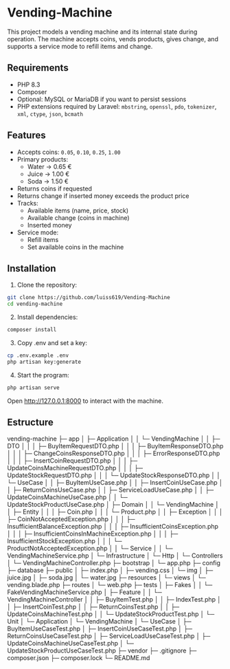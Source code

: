 # Vending-Machine

This project models a vending machine and its internal state during operation. The machine accepts coins, vends products, gives change, and supports a service mode to refill items and change.

## Requirements

- PHP 8.3
- Composer
- Optional: MySQL or MariaDB if you want to persist sessions
- PHP extensions required by Laravel: `mbstring`, `openssl`, `pdo`, `tokenizer`, `xml`, `ctype`, `json`, `bcmath`

## Features

- Accepts coins: `0.05`, `0.10`, `0.25`, `1.00`
- Primary products:
  - Water → 0.65 €
  - Juice → 1.00 €
  - Soda → 1.50 €
- Returns coins if requested
- Returns change if inserted money exceeds the product price
- Tracks:
  - Available items (name, price, stock)
  - Available change (coins in machine)
  - Inserted money
- Service mode:
  - Refill items
  - Set available coins in the machine

## Installation

1. Clone the repository:

```bash
git clone https://github.com/luiss619/Vending-Machine
cd vending-machine
```

2. Install dependencies:

```bash
composer install
```

3. Copy .env and set a key:

```bash
cp .env.example .env
php artisan key:generate
```

4. Start the program:

```bash
php artisan serve
```

Open http://127.0.0.1:8000 to interact with the machine.

## Estructure

vending-machine
├─ app
│  ├─ Application
│  │  └─ VendingMachine
│  │     ├─ DTO
│  │     │  ├─ BuyItemRequestDTO.php
│  │     │  ├─ BuyItemResponseDTO.php
│  │     │  ├─ ChangeCoinsResponseDTO.php
│  │     │  ├─ ErrorResponseDTO.php
│  │     │  ├─ InsertCoinRequestDTO.php
│  │     │  ├─ UpdateCoinsMachineRequestDTO.php
│  │     │  ├─ UpdateStockRequestDTO.php
│  │     │  └─ UpdateStockResponseDTO.php
│  │     └─ UseCase
│  │        ├─ BuyItemUseCase.php
│  │        ├─ InsertCoinUseCase.php
│  │        ├─ ReturnCoinsUseCase.php
│  │        ├─ ServiceLoadUseCase.php
│  │        ├─ UpdateCoinsMachineUseCase.php
│  │        └─ UpdateStockProductUseCase.php
│  ├─ Domain
│  │  └─ VendingMachine
│  │     ├─ Entity
│  │     │  ├─ Coin.php
│  │     │  └─ Product.php
│  │     ├─ Exception
│  │     │  ├─ CoinNotAcceptedException.php
│  │     │  ├─ InsufficientBalanceException.php
│  │     │  ├─ InsufficientCoinsException.php
│  │     │  ├─ InsufficientCoinsInMachineException.php
│  │     │  ├─ InsufficientStockException.php
│  │     │  └─ ProductNotAcceptedException.php
│  │     └─ Service
│  │        └─ VendingMachineService.php
│  └─ Infrastructure
│     └─ Http
│        └─ Controllers
│           └─ VendingMachineController.php
├─ bootstrap
│  └─ app.php
├─ config
├─ database
├─ public
│  ├─ index.php
│  ├─ vending.css
│  └─ img
│     ├─ juice.jpg
│     ├─ soda.jpg
│     └─ water.jpg
├─ resources
│  └─ views
│     └─ vending.blade.php
├─ routes
│  └─ web.php
├─ tests
│  ├─ Fakes
│  │  └─ FakeVendingMachineService.php
│  ├─ Feature
│  │  └─ VendingMachineController
│  │     ├─ BuyItemTest.php
│  │     ├─ IndexTest.php
│  │     ├─ InsertCoinTest.php
│  │     ├─ ReturnCoinsTest.php
│  │     ├─ UpdateCoinsMachineTest.php
│  │     └─ UpdateStockProductTest.php
│  └─ Unit
│     └─ Application
│        └─ VendingMachine
│           └─ UseCase
│              ├─ BuyItemUseCaseTest.php
│              ├─ InsertCoinUseCaseTest.php
│              ├─ ReturnCoinsUseCaseTest.php
│              ├─ ServiceLoadUseCaseTest.php
│              ├─ UpdateCoinsMachineUseCaseTest.php
│              └─ UpdateStockProductUseCaseTest.php
├─ vendor
├─ .gitignore
├─ composer.json
├─ composer.lock
└─ README.md